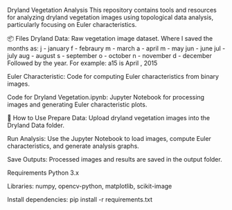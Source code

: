 Dryland Vegetation Analysis
This repository contains tools and resources for analyzing dryland vegetation images using topological data analysis, particularly focusing on Euler characteristics.

📦 Files
Dryland Data: Raw vegetation image dataset.
Where I saved the months as:
j - january
f - febraury
m - march
a - april
m - may
jun - june
jul - july
aug - august
s - september
o - october
n - november
d - december
Followed by the year.
For example: a15 is April , 2015

Euler Characteristic: Code for computing Euler characteristics from binary images.

Code for Dryland Vegetation.ipynb: Jupyter Notebook for processing images and generating Euler characteristic plots.

🚀 How to Use
Prepare Data: Upload dryland vegetation images into the Dryland Data folder.

Run Analysis: Use the Jupyter Notebook to load images, compute Euler characteristics, and generate analysis graphs.

Save Outputs: Processed images and results are saved in the output folder.

Requirements
Python 3.x

Libraries: numpy, opencv-python, matplotlib, scikit-image

Install dependencies:
pip install -r requirements.txt
